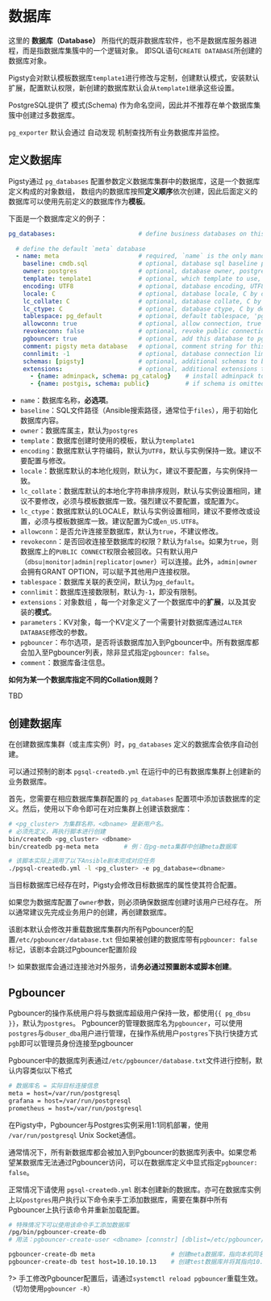 # 数据库

这里的 **数据库（Database）** 所指代的既非数据库软件，也不是数据库服务器进程，而是指数据库集簇中的一个逻辑对象。
即SQL语句`CREATE DATABASE`所创建的数据库对象。

Pigsty会对默认模板数据库`template1`进行修改与定制，创建默认模式，安装默认扩展，配置默认权限，新创建的数据库默认会从`template1`继承这些设置。

PostgreSQL提供了 模式(Schema) 作为命名空间，因此并不推荐在单个数据库集簇中创建过多数据库。

`pg_exporter` 默认会通过 自动发现 机制查找所有业务数据库并监控。


## 定义数据库

Pigsty通过 `pg_databases` 配置参数定义数据库集群中的数据库，这是一个数据库定义构成的对象数组，
数组内的数据库按照**定义顺序**依次创建，因此后面定义的数据库可以使用先前定义的数据库作为**模板**。

下面是一个数据库定义的例子：

```yaml
pg_databases:                       # define business databases on this cluster, array of database definition
  
  # define the default `meta` database
  - name: meta                      # required, `name` is the only mandatory field of a database definition
    baseline: cmdb.sql              # optional, database sql baseline path, (relative path among ansible search path, e.g files/)
    owner: postgres                 # optional, database owner, postgres by default
    template: template1             # optional, which template to use, template1 by default
    encoding: UTF8                  # optional, database encoding, UTF8 by default. (MUST same as template database)
    locale: C                       # optional, database locale, C by default.  (MUST same as template database)
    lc_collate: C                   # optional, database collate, C by default. (MUST same as template database)
    lc_ctype: C                     # optional, database ctype, C by default.   (MUST same as template database)
    tablespace: pg_default          # optional, default tablespace, 'pg_default' by default.
    allowconn: true                 # optional, allow connection, true by default. false will disable connect at all
    revokeconn: false               # optional, revoke public connection privilege. false by default. (leave connect with grant option to owner)
    pgbouncer: true                 # optional, add this database to pgbouncer database list? true by default
    comment: pigsty meta database   # optional, comment string for this database
    connlimit: -1                   # optional, database connection limit, default -1 disable limit
    schemas: [pigsty]               # optional, additional schemas to be created, array of schema names
    extensions:                     # optional, additional extensions to be installed: array of schema definition `{name,schema}`
      - {name: adminpack, schema: pg_catalog}    # install adminpack to pg_catalog and install postgis to public
      - {name: postgis, schema: public}          # if schema is omitted, extension will be installed according to search_path.
```

* `name`：数据库名称，**必选项**。
* `baseline`：SQL文件路径（Ansible搜索路径，通常位于`files`），用于初始化数据库内容。
* `owner`：数据库属主，默认为`postgres`
* `template`：数据库创建时使用的模板，默认为`template1`
* `encoding`：数据库默认字符编码，默认为`UTF8`，默认与实例保持一致。建议不要配置与修改。
* `locale`：数据库默认的本地化规则，默认为`C`，建议不要配置，与实例保持一致。
* `lc_collate`：数据库默认的本地化字符串排序规则，默认与实例设置相同，建议不要修改，必须与模板数据库一致。强烈建议不要配置，或配置为`C`。
* `lc_ctype`：数据库默认的LOCALE，默认与实例设置相同，建议不要修改或设置，必须与模板数据库一致。建议配置为C或`en_US.UTF8`。
* `allowconn`：是否允许连接至数据库，默认为`true`，不建议修改。
* `revokeconn`：是否回收连接至数据库的权限？默认为`false`。如果为`true`，则数据库上的`PUBLIC CONNECT`权限会被回收。只有默认用户（`dbsu|monitor|admin|replicator|owner`）可以连接。此外，`admin|owner` 会拥有GRANT OPTION，可以赋予其他用户连接权限。
* `tablespace`：数据库关联的表空间，默认为`pg_default`。
* `connlimit`：数据库连接数限制，默认为`-1`，即没有限制。
* `extensions`：对象数组 ，每一个对象定义了一个数据库中的**扩展**，以及其安装的**模式**。
* `parameters`：KV对象，每一个KV定义了一个需要针对数据库通过`ALTER DATABASE`修改的参数。
* `pgbouncer`：布尔选项，是否将该数据库加入到Pgbouncer中。所有数据库都会加入至Pgbouncer列表，除非显式指定`pgbouncer: false`。
* `comment`：数据库备注信息。

**如何为某一个数据库指定不同的Collation规则？**

TBD


## 创建数据库

在创建数据库集群（或主库实例）时，`pg_databases` 定义的数据库会依序自动创建。

可以通过预制的剧本 `pgsql-createdb.yml` 在运行中的已有数据库集群上创建新的业务数据库。

首先，您需要在相应数据库集群配置的 `pg_databases` 配置项中添加该数据库的定义。然后，使用以下命令即可在对应集群上创建该数据库：

```bash
# <pg_cluster> 为集群名称，<dbname> 是新用户名。
# 必须先定义，再执行脚本进行创建
bin/createdb <pg_cluster> <dbname>
bin/createdb pg-meta meta       # 例：在pg-meta集群中创建meta数据库

# 该脚本实际上调用了以下Ansible剧本完成对应任务
./pgsql-createdb.yml -l <pg_cluster> -e pg_database=<dbname>
```

当目标数据库已经存在时，Pigsty会修改目标数据库的属性使其符合配置。

如果您为数据库配置了`owner`参数，则必须确保数据库创建时该用户已经存在。
所以通常建议先完成业务用户的创建，再创建数据库。

该剧本默认会修改并重载数据库集群内所有Pgbouncer的配置`/etc/pgbouncer/database.txt`
但如果被创建的数据库带有`pgbouncer: false`标记，该剧本会跳过Pgbouncer配置阶段

!> 如果数据库会通过连接池对外服务，请**务必通过预置剧本或脚本创建**。


## Pgbouncer

Pgbouncer的操作系统用户将与数据库超级用户保持一致，都使用`{{ pg_dbsu }}`，默认为`postgres`。
Pgbouncer的管理数据库名为`pgbouncer`，可以使用`postgres`与`dbuser_dba`用户进行管理，在操作系统用户`postgres`下执行快捷方式`pgb`即可以管理员身份连接至pgbouncer

Pgbouncer中的数据库列表通过`/etc/pgbouncer/database.txt`文件进行控制，默认内容类似以下格式

```bash
# 数据库名 = 实际目标连接信息
meta = host=/var/run/postgresql
grafana = host=/var/run/postgresql
prometheus = host=/var/run/postgresql
```

在Pigsty中，Pgbouncer与Postgres实例采用1:1同机部署，使用 `/var/run/postgresql` Unix Socket通信。

通常情况下，所有新数据库都会被加入到Pgbouncer的数据库列表中。如果您希望某数据库无法通过Pgbouncer访问，可以在数据库定义中显式指定`pgbouncer: false`。

正常情况下请使用 `pgsql-createdb.yml` 剧本创建新的数据库。亦可在数据库实例上以`postgres`用户执行以下命令来手工添加数据库，需要在集群中所有Pgbouncer上执行该命令并重新加载配置。

```bash
# 特殊情况下可以使用该命令手工添加数据库
/pg/bin/pgbouncer-create-db
# 用法：pgbouncer-create-user <dbname> [connstr] [dblist=/etc/pgbouncer/database.txt]

pgbouncer-create-db meta                     # 创建meta数据库，指向本机同名数据库
pgbouncer-create-db test host=10.10.10.13    # 创建test数据库并将其指向10.10.10.13上的同名数据库 
```

?> 手工修改Pgbouncer配置后，请通过`systemctl reload pgbouncer`重载生效。（切勿使用`pgbouncer -R`）


